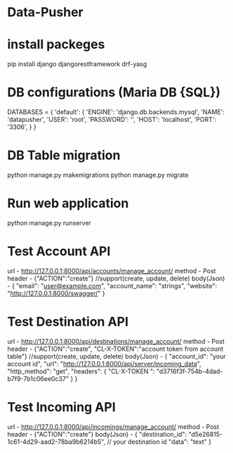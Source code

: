 # Data-Pusher

# install packeges
pip install django djangorestframework drf-yasg

# DB configurations (Maria DB {SQL})
DATABASES = {
    'default': {
        'ENGINE': 'django.db.backends.mysql',
        'NAME': 'datapusher',
        'USER': 'root',
        'PASSWORD': '',
        'HOST': 'localhost',
        'PORT': '3306',
    }
}

# DB Table migration
python manage.py makemigrations
python manage.py migrate

# Run web application
 python manage.py runserver

# Test Account API
url - http://127.0.0.1:8000/api/accounts/manage_account/
method - Post
header - {"ACTION":"create"} //support(create, update, delete)
body(Json) - {
    "email": "user@example.com",
    "account_name": "strings",
    "website": "http://127.0.0.1:8000/swagger/"
}

# Test Destination API
url - http://127.0.0.1:8000/api/destinations/manage_account/
method - Post
header - {"ACTION":"create", "CL-X-TOKEN":"account token from account table"} //support(create, update, delete)
body(Json) - {
    "account_id": "your account id",
    "url": "http://127.0.0.1:8000/api/server/incoming_data",
    "http_method": "get",
    "headers": {
        "CL-X-TOKEN ": "d3716f3f-754b-4dad-b7f9-7b1c06ee0c37"
    }
}

# Test Incoming API
url - http://127.0.0.1:8000/api/incomings/manage_account/
method - Post
header - {"ACTION":"create"}
body(Json) - {
    "destination_id": "d5e26815-1c61-4d29-aad2-78ba9b6214b5", // your destination id
    "data": "text"
}


 
